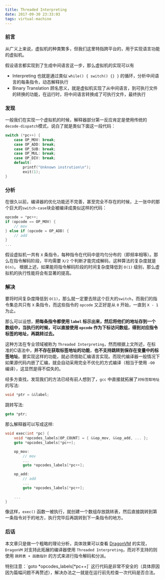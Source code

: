 ```yaml
---
title: Threaded Interpreting
date: 2017-09-30 23:33:03
tags: virtual-machine
---
```


### 前言
从广义上来说，虚拟机的种类繁多，但我们这里特指跨平台的，用于实现语言功能的虚拟机。

假设语言都实现到了生成中间语言这一步，那么虚拟机的实现可以有
* Interpreting
  也就是通过类似 `while() { switch() {} }` 的循环，分析中间语言的每条指令，动态解释执行  
* Binary Translation
  顾名思义，就是虚拟机实现了从中间语言，到可执行文件的转换的功能，在运行时，将中间语言转换成了可执行文件，最终执行

<!--more-->

### 发现
一般我们在实现一个虚拟机的时候，解释器部分第一反应肯定是使用传统的`decode-dispatch`模式，说白了就是类似下面这一段代码：
```c++
switch (*pc++) {
    case OP_MOV: break;
    case OP_ADD: break;
    case OP_SUB: break;
    case OP_MUL: break;
    case OP_DIV: break;
    default:
        printf("Unknown instrution\n");
        exit(1);
}
```

### 分析
在很久以前，编译器的优化功能还不完善，甚至完全不存在的时候，上一张中的那个巨大的`switch-case`块会被编译成类似这样的代码：
```c++
opcode = *pc++;
if (opcode == OP_MOV) { 
    // mov
} else if (opcode = OP_ADD) {
    // add
}
...
```
假设虚拟机一共有 `X` 条指令，每种指令在代码中是均匀分布的（即频率相等）。那么在指令解码阶段，平均需要 `X/2` 个判断才能完成解码，这种算法的复杂度就是 `O(n)`。
根据上述，如果能将指令解码阶段的时间复杂度降低到 `O(1)` 级别，那么虚拟机的执行性能将会有显著的提高。

### 解决
要将时间复杂度降低到 `O(1)`，那么就一定要去除这个巨大的`switch`，而我们的指令集总共只有 `X` 条指令，而这些指令的 `opcode` 又正好是从 `0` 开始，一直到 `X - 1`为止。

那么可以设想，**把每条指令都使用 `label` 标示出来，然后将他们的地址存到一个数组中，当执行的时候，可以直接使用 `opcode` 作为下标访问数组，得到对应指令标签的地址，再跳转过去。**

这种方法在专业领域被称为 `Threaded Interpreting`，然而根据上文所述，在标准的C语法中，**并不存在获取标签地址的功能**，**也不支持跳转到保存在变量中的标签地址**。要实现这样的功能，就必须借助汇编语言实现。而现代编译器一般情况下如果源代码内嵌了汇编，就会自动采用完全不优化的方式编译（相当于使用 `-O0` 编译），这显然是得不偿失的。 

经多方查找，发现我们的方法已经有前人想到了，`gcc` 中直接就拓展了`对标签取地址`的写法:
```c++
void *ptr = &&label;
```
跳转写法:
```c++
goto *ptr;
```

那么解释器可以写成这样:
```c++
void exec(int *pc) {
    void *opcodes_labels[OP_COUNT] = { &&op_mov, &&op_add, ... };
    goto *opcodes_labels[*pc++];

    op_mov:
        // mov
        ...
        goto *opcodes_labels[*pc++];

    op_add:
        // add
        ...
        goto *opcodes_labels[*pc++];
        
    ...
}
```
像这样，`exec()` 函数一被执行，就创建一个数组存放跳转表，然后直接跳转到第一条指令对于的地方，执行完毕后再跳转到下一条指令的地方。

### 后话
本文章只是做一个粗略的理论分析，具体效果可以查看 [DragonVM](https://github.com/CovariantStudio/dragon-vm) 的实现，`DragonVM` 对支持此拓展的编译器使用 `Threaded Interpreting`，而对不支持的则使用 `跳转表 + 函数指针` 的方式来进行指令解码和分派。

<div class="tip">
特别注意：`goto *opcodes_labels[*pc++]` 这行代码是非常不安全的（具体原因因为篇幅问题不再赘述），解决办法之一就是在运行前先检查一次代码是否合法。
</dic>
